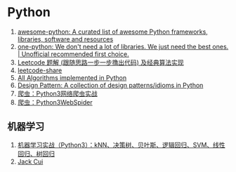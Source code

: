 # Python
  1. [awesome-python: A curated list of awesome Python frameworks, libraries, software and resources](https://github.com/vinta/awesome-python)</br>
  2. [one-python: We don't need a lot of libraries. We just need the best ones. | Unofficial recommended first choice.](https://github.com/geekan/one-python)</br>
  3. [Leetcode 题解 (跟随思路一步一步撸出代码) 及经典算法实现](https://github.com/apachecn/awesome-algorithm)</br>
  4. [leetcode-share](https://github.com/gavinfish/leetcode-share/tree/master/python)</br>
  5. [All Algorithms implemented in Python](https://github.com/TheAlgorithms/Python)</br>
  6. [Design Pattern: A collection of design patterns/idioms in Python](https://github.com/faif/python-patterns)</br>
  7. [爬虫：Python3网络爬虫实战](https://github.com/Jack-Cherish/python-spider)</br>
  8. [爬虫：Python3WebSpider](https://github.com/Python3WebSpider)</br>

## 机器学习
  1. [机器学习实战（Python3）：kNN、决策树、贝叶斯、逻辑回归、SVM、线性回归、树回归](https://github.com/Jack-Cherish/Machine-Learning)</br>
  2. [Jack Cui](cuijiahua.com)</br>
